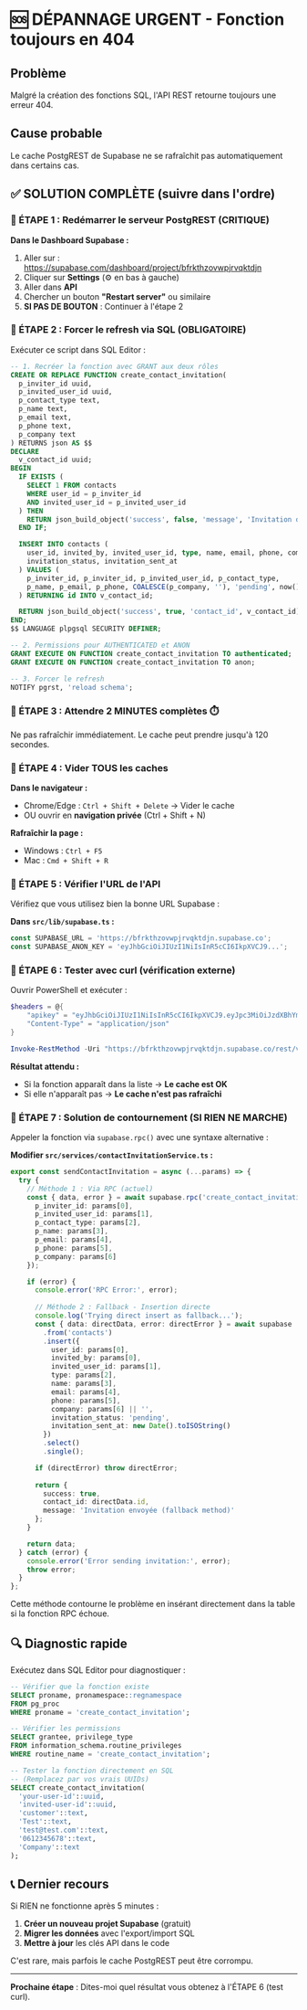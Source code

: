 # 🆘 DÉPANNAGE URGENT - Fonction toujours en 404

## Problème
Malgré la création des fonctions SQL, l'API REST retourne toujours une erreur 404.

## Cause probable
Le cache PostgREST de Supabase ne se rafraîchit pas automatiquement dans certains cas.

## ✅ SOLUTION COMPLÈTE (suivre dans l'ordre)

### 🔴 ÉTAPE 1 : Redémarrer le serveur PostgREST (CRITIQUE)

**Dans le Dashboard Supabase :**

1. Aller sur : https://supabase.com/dashboard/project/bfrkthzovwpjrvqktdjn
2. Cliquer sur **Settings** (⚙️ en bas à gauche)
3. Aller dans **API**
4. Chercher un bouton **"Restart server"** ou similaire
5. **SI PAS DE BOUTON** : Continuer à l'étape 2

### 🔴 ÉTAPE 2 : Forcer le refresh via SQL (OBLIGATOIRE)

Exécuter ce script dans SQL Editor :

```sql
-- 1. Recréer la fonction avec GRANT aux deux rôles
CREATE OR REPLACE FUNCTION create_contact_invitation(
  p_inviter_id uuid,
  p_invited_user_id uuid,
  p_contact_type text,
  p_name text,
  p_email text,
  p_phone text,
  p_company text
) RETURNS json AS $$
DECLARE
  v_contact_id uuid;
BEGIN
  IF EXISTS (
    SELECT 1 FROM contacts 
    WHERE user_id = p_inviter_id 
    AND invited_user_id = p_invited_user_id
  ) THEN
    RETURN json_build_object('success', false, 'message', 'Invitation déjà envoyée');
  END IF;

  INSERT INTO contacts (
    user_id, invited_by, invited_user_id, type, name, email, phone, company,
    invitation_status, invitation_sent_at
  ) VALUES (
    p_inviter_id, p_inviter_id, p_invited_user_id, p_contact_type,
    p_name, p_email, p_phone, COALESCE(p_company, ''), 'pending', now()
  ) RETURNING id INTO v_contact_id;

  RETURN json_build_object('success', true, 'contact_id', v_contact_id);
END;
$$ LANGUAGE plpgsql SECURITY DEFINER;

-- 2. Permissions pour AUTHENTICATED et ANON
GRANT EXECUTE ON FUNCTION create_contact_invitation TO authenticated;
GRANT EXECUTE ON FUNCTION create_contact_invitation TO anon;

-- 3. Forcer le refresh
NOTIFY pgrst, 'reload schema';
```

### 🔴 ÉTAPE 3 : Attendre 2 MINUTES complètes ⏱️

Ne pas rafraîchir immédiatement. Le cache peut prendre jusqu'à 120 secondes.

### 🔴 ÉTAPE 4 : Vider TOUS les caches

**Dans le navigateur :**
- Chrome/Edge : `Ctrl + Shift + Delete` → Vider le cache
- OU ouvrir en **navigation privée** (Ctrl + Shift + N)

**Rafraîchir la page :**
- Windows : `Ctrl + F5`
- Mac : `Cmd + Shift + R`

### 🔴 ÉTAPE 5 : Vérifier l'URL de l'API

Vérifiez que vous utilisez bien la bonne URL Supabase :

**Dans `src/lib/supabase.ts` :**
```typescript
const SUPABASE_URL = 'https://bfrkthzovwpjrvqktdjn.supabase.co';
const SUPABASE_ANON_KEY = 'eyJhbGciOiJIUzI1NiIsInR5cCI6IkpXVCJ9...';
```

### 🔴 ÉTAPE 6 : Tester avec curl (vérification externe)

Ouvrir PowerShell et exécuter :

```powershell
$headers = @{
    "apikey" = "eyJhbGciOiJIUzI1NiIsInR5cCI6IkpXVCJ9.eyJpc3MiOiJzdXBhYmFzZSIsInJlZiI6ImJmcmt0aHpvdndwanJ2cWt0ZGpuIiwicm9sZSI6ImFub24iLCJpYXQiOjE3NTk5NzgwNzgsImV4cCI6MjA3NTU1NDA3OH0.ml0TkLYk53U6CqP_iCc8XkZMusFCSI-nYOS0WyV43Nc"
    "Content-Type" = "application/json"
}

Invoke-RestMethod -Uri "https://bfrkthzovwpjrvqktdjn.supabase.co/rest/v1/" -Headers $headers
```

**Résultat attendu :**
- Si la fonction apparaît dans la liste → **Le cache est OK**
- Si elle n'apparaît pas → **Le cache n'est pas rafraîchi**

### 🔴 ÉTAPE 7 : Solution de contournement (SI RIEN NE MARCHE)

Appeler la fonction via `supabase.rpc()` avec une syntaxe alternative :

**Modifier `src/services/contactInvitationService.ts` :**

```typescript
export const sendContactInvitation = async (...params) => {
  try {
    // Méthode 1 : Via RPC (actuel)
    const { data, error } = await supabase.rpc('create_contact_invitation', {
      p_inviter_id: params[0],
      p_invited_user_id: params[1],
      p_contact_type: params[2],
      p_name: params[3],
      p_email: params[4],
      p_phone: params[5],
      p_company: params[6]
    });

    if (error) {
      console.error('RPC Error:', error);
      
      // Méthode 2 : Fallback - Insertion directe
      console.log('Trying direct insert as fallback...');
      const { data: directData, error: directError } = await supabase
        .from('contacts')
        .insert({
          user_id: params[0],
          invited_by: params[0],
          invited_user_id: params[1],
          type: params[2],
          name: params[3],
          email: params[4],
          phone: params[5],
          company: params[6] || '',
          invitation_status: 'pending',
          invitation_sent_at: new Date().toISOString()
        })
        .select()
        .single();

      if (directError) throw directError;
      
      return {
        success: true,
        contact_id: directData.id,
        message: 'Invitation envoyée (fallback method)'
      };
    }

    return data;
  } catch (error) {
    console.error('Error sending invitation:', error);
    throw error;
  }
};
```

Cette méthode contourne le problème en insérant directement dans la table si la fonction RPC échoue.

## 🔍 Diagnostic rapide

Exécutez dans SQL Editor pour diagnostiquer :

```sql
-- Vérifier que la fonction existe
SELECT proname, pronamespace::regnamespace 
FROM pg_proc 
WHERE proname = 'create_contact_invitation';

-- Vérifier les permissions
SELECT grantee, privilege_type 
FROM information_schema.routine_privileges 
WHERE routine_name = 'create_contact_invitation';

-- Tester la fonction directement en SQL
-- (Remplacez par vos vrais UUIDs)
SELECT create_contact_invitation(
  'your-user-id'::uuid,
  'invited-user-id'::uuid,
  'customer'::text,
  'Test'::text,
  'test@test.com'::text,
  '0612345678'::text,
  'Company'::text
);
```

## 📞 Dernier recours

Si RIEN ne fonctionne après 5 minutes :

1. **Créer un nouveau projet Supabase** (gratuit)
2. **Migrer les données** avec l'export/import SQL
3. **Mettre à jour** les clés API dans le code

C'est rare, mais parfois le cache PostgREST peut être corrompu.

---

**Prochaine étape** : Dites-moi quel résultat vous obtenez à l'ÉTAPE 6 (test curl).
